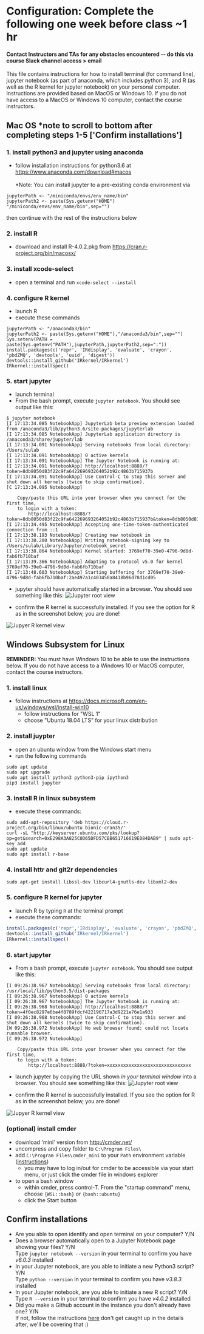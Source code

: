 # Configuration: Complete the following one week before class ~1 hr
#### Contact Instructors and TAs for any obstacles encountered -- do this via course Slack channel access > email
This file contains instructions for how to install terminal (for command line), jupyter notebook (as part of anaconda, which includes python 3), and R (as well as the R kernel for jupyter notebook) on your personal computer. Instructions are provided based on MacOS or Windows 10.  If you do not have access to a MacOS or Windows 10 computer, contact the course instructors. 

## Mac OS *note to scroll to bottom after completing steps 1-5 ['Confirm installations']

### 1. install python3 and jupyter using anaconda
* follow installation instructions for python3.6 at https://www.anaconda.com/download#macos <br><br>
*Note: You can install jupyter to a pre-existing conda environment via
```
jupyterPath <- "/miniconda/envs/env_name/bin"
jupyterPath2 <- paste(Sys.getenv("HOME")
"/miniconda/envs/env_name/bin",sep="")
```
then continue with the rest of the instructions below

### 2. install R
* download and install R-4.0.2.pkg from https://cran.r-project.org/bin/macosx/

### 3. install xcode-select
* open a terminal and run `xcode-select --install`

### 4. configure R kernel
* launch R
* execute these commands
```
jupyterPath <- "/anaconda3/bin"
jupyterPath2 <- paste(Sys.getenv("HOME"),"/anaconda3/bin",sep="")
Sys.setenv(PATH = paste(Sys.getenv("PATH"),jupyterPath,jupyterPath2,sep=":"))
install.packages(c('repr', 'IRdisplay', 'evaluate', 'crayon', 'pbdZMQ', 'devtools', 'uuid', 'digest'))
devtools::install_github('IRkernel/IRkernel')
IRkernel::installspec()
```

### 5. start jupyter
* launch terminal
* From the bash prompt, execute `jupyter notebook`. You should see output like this: 
```
$ jupyter notebook
[I 17:13:34.085 NotebookApp] JupyterLab beta preview extension loaded from /anaconda3/lib/python3.6/site-packages/jupyterlab
[I 17:13:34.085 NotebookApp] JupyterLab application directory is /anaconda3/share/jupyter/lab
[I 17:13:34.091 NotebookApp] Serving notebooks from local directory: /Users/sulab
[I 17:13:34.091 NotebookApp] 0 active kernels
[I 17:13:34.091 NotebookApp] The Jupyter Notebook is running at:
[I 17:13:34.091 NotebookApp] http://localhost:8888/?token=8db8050d83f22c9fa642269693264052b92c4863b715937b
[I 17:13:34.091 NotebookApp] Use Control-C to stop this server and shut down all kernels (twice to skip confirmation).
[C 17:13:34.095 NotebookApp] 
    
    Copy/paste this URL into your browser when you connect for the first time,
    to login with a token:
        http://localhost:8888/?token=8db8050d83f22c9fa642269693264052b92c4863b715937b&token=8db8050d83f22c9fa642269693264052b92c4863b715937b
[I 17:13:34.495 NotebookApp] Accepting one-time-token-authenticated connection from ::1
[I 17:13:38.193 NotebookApp] Creating new notebook in 
[I 17:13:38.200 NotebookApp] Writing notebook-signing key to /Users/sulab/Library/Jupyter/notebook_secret
[I 17:13:38.864 NotebookApp] Kernel started: 3769ef70-39e0-4796-9d8d-fab6fb710baf
[I 17:13:39.366 NotebookApp] Adapting to protocol v5.0 for kernel 3769ef70-39e0-4796-9d8d-fab6fb710baf
[I 17:13:48.603 NotebookApp] Starting buffering for 3769ef70-39e0-4796-9d8d-fab6fb710baf:2ae497a1c403450a8418b96d78d1cd05
```

* jupyter should have automatically started in a browser. You should see something like this:
![Jupyter root view](https://user-images.githubusercontent.com/2635409/42073862-da786178-7b1d-11e8-93a6-ccab73c21b1e.png)

* confirm the R kernel is successfully installed.  If you see the option for R as in the screenshot below, you are done!

![Jupyer R kernel view](https://user-images.githubusercontent.com/2635409/42073870-e6022f56-7b1d-11e8-9cbd-77e607599bdb.png)


## Windows Subsystem for Linux

**REMINDER:** You must have Windows 10 to be able to use the instructions below.  If you do not have access to a Windows 10 or MacOS computer, contact the course instructors.

### 1. install linux
* follow instructions at https://docs.microsoft.com/en-us/windows/wsl/install-win10
   * follow instructions for "WSL 1"
   * choose "Ubuntu 18.04 LTS" for your linux distribution

### 2. install juypter
* open an ubuntu window from the Windows start menu
* run the following commands
```
sudo apt update
sudo apt upgrade
sudo apt install python3 python3-pip ipython3
pip3 install jupyter
```

### 3. install R in linux subsystem
* execute these commands: 
```
sudo add-apt-repository 'deb https://cloud.r-project.org/bin/linux/ubuntu bionic-cran35/'
curl -sL "http://keyserver.ubuntu.com/pks/lookup?op=get&search=0xE298A3A825C0D65DFD57CBB651716619E084DAB9" | sudo apt-key add
sudo apt update
sudo apt install r-base
```

### 4. install httr and git2r dependencies
```
sudo apt-get install libssl-dev libcurl4-gnutls-dev libxml2-dev
```

### 5. configure R kernel for jupyter
* launch R by typing `R` at the terminal prompt
* execute these commands:
```R
install.packages(c('repr','IRdisplay', 'evaluate', 'crayon', 'pbdZMQ', 'devtools', 'uuid', 'digest'), INSTALL_opts = '--no-lock')
devtools::install_github('IRkernel/IRkernel')
IRkernel::installspec()
```

### 6. start jupyter
* From a bash prompt, execute `jupyter notebook`. You should see output like this: 
```
[I 09:26:38.967 NotebookApp] Serving notebooks from local directory: /usr/local/lib/python3.5/dist-packages
[I 09:26:38.967 NotebookApp] 0 active kernels
[I 09:26:38.967 NotebookApp] The Jupyter Notebook is running at:
[I 09:26:38.968 NotebookApp] http://localhost:8888/?token=4f0ec8297e0be4f8789fdcf422196717a3d9221e76e1a933
[I 09:26:38.968 NotebookApp] Use Control-C to stop this server and shut down all kernels (twice to skip confirmation).
[W 09:26:38.972 NotebookApp] No web browser found: could not locate runnable browser.
[C 09:26:38.972 NotebookApp]

    Copy/paste this URL into your browser when you connect for the first time,
    to login with a token:
        http://localhost:8888/?token=xxxxxxxxxxxxxxxxxxxxxxxxxxxxxxx
```
* launch jupyter by copying the URL shown *in your terminal window* into a browser. You should see something like this:
![Jupyter root view](https://user-images.githubusercontent.com/2635409/42073862-da786178-7b1d-11e8-93a6-ccab73c21b1e.png)

* confirm the R kernel is successfully installed.  If you see the option for R as in the screenshot below, you are done!

![Jupyer R kernel view](https://user-images.githubusercontent.com/2635409/42073870-e6022f56-7b1d-11e8-9cbd-77e607599bdb.png)

### (optional) install cmder
* download 'mini' version from http://cmder.net/
* uncompress and copy folder to `C:\Program Files\`
* add `C:\Program Files\cmder_mini` to your `Path` environment variable ([instructions](https://www.architectryan.com/2018/03/17/add-to-the-path-on-windows-10/))
   * you may have to log in/out for cmder to be accessible via your start menu, or just click the cmder file in windows explorer
* to open a bash window
   * within cmder, press control-T.  From the "startup command" menu, choose `{WSL::bash}` or `{bash::ubuntu}`
   * click the Start button
  
## Confirm installations
* Are you able to open identify and open terminal on your computer? Y/N
* Does a browser automatically open to a Jupyter Notebook page showing your files? Y/N </br>
Type `jupyter notebook --version` in your terminal to confirm you have *v6.0.3* installed
* In your Jupyter notebook, are you able to initiate a new Python3 script? Y/N</br>
Type `python --version` in your terminal to confirm you have *v3.8.3* installed
* In your Jupyter notebook, are you able to initiate a new R script? Y/N</br>
Type `R --version` in your terminal to confirm you have *v4.0.2* installed
* Did you make a Github account in the instance you don't already have one? Y/N <br>
If not, follow the instructions [here](https://www.wikihow.com/Create-an-Account-on-GitHub) don't get caught up in the details after, we'll be covering that :)
